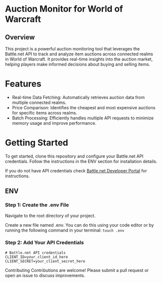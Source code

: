 # Auction Monitor for World of Warcraft
## Overview
This project is a powerful auction monitoring tool that leverages the Battle.net API to track and analyze item auctions across connected realms in World of Warcraft. It provides real-time insights into the auction market, helping players make informed decisions about buying and selling items.

# Features
- Real-time Data Fetching: Automatically retrieves auction data from multiple connected realms.
- Price Comparison: Identifies the cheapest and most expensive auctions for specific items across realms.
- Batch Processing: Efficiently handles multiple API requests to minimize memory usage and improve performance.
# Getting Started
To get started, clone this repository and configure your Battle.net API credentials. Follow the instructions in the ENV section for installation details.

If you do not have API credentials check [Battle.net Developer Portal](https://develop.battle.net/) for instructions.

## ENV
### Step 1: Create the .env File
Navigate to the root directory of your project.

Create a new file named .env. You can do this using your code editor or by running the following command in your terminal: ```touch .env```

### Step 2: Add Your API Credentials
```
# Battle.net API credentials
CLIENT_ID=your_client_id_here
CLIENT_SECRET=your_client_secret_here
```


Contributing
Contributions are welcome! Please submit a pull request or open an issue to discuss improvements.